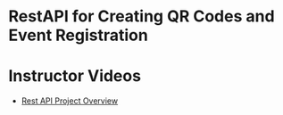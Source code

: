# RestAPI for Creating QR Codes and Event Registration

# Instructor Videos
* [Rest API Project Overview](https://youtu.be/xEcBKSSXxhQ)